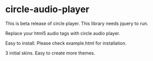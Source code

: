 # circle-audio-player

This is beta release of circle player. This library needs jquery to run. 

Replace your html5 audio tags with circle audio player.

Easy to install. Please check example.html for installation.

3 initial skins. Easy to create more themes. 

